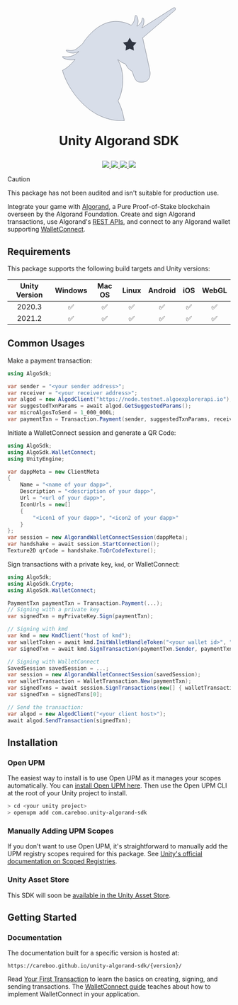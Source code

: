 <h1 id="unity-algorand-sdk" align="center">

<svg width="256px" height="256px" viewBox="0 0 256 256" xmlns="http://www.w3.org/2000/svg" xmlns:xlink="http://www.w3.org/1999/xlink" version="1.1">
 <path id="Unicorn" d="M133.655 256 C119.602 256.01 85.898 252.76 54.127 224.853 9.637 185.773 0.019 141.76 0.019 141.76 0.019 141.76 14.275 135.888 28.308 117.403 26.686 117.997 25.018 118.409 23.36 118.533 11.758 119.405 -0.546 114.78 0.019 110.925 0.278 109.149 9.025 113.082 20 109.723 29.699 106.755 36.798 99.512 36.798 99.512 36.798 99.512 29.87 103.467 23.183 103.116 14.22 102.645 8.21 99.185 8.329 96.508 8.452 93.761 20.644 101.149 32.024 92.904 38.05 88.538 42.683 84.407 46.185 80.834 48.09 77.64 50.194 74.486 52.536 71.48 78.975 37.54 104.921 31.034 120.879 31.034 133.184 31.034 144.874 34.121 155.417 39.67 155.783 39.341 156.147 39 156.509 38.643 166.317 28.975 161.8 16.91 166.411 17.419 168.537 17.653 171.346 24.627 171.363 31.034 171.377 36.716 168.71 41.846 168.71 41.846 168.71 41.846 170.242 41.63 175.783 35.84 181.325 30.049 178.961 22.792 181.618 23.225 184.246 23.654 185.287 28.927 184.094 35.84 183.511 39.214 181.568 42.937 179.865 45.698 L250.074 1.091 C252.157 -0.455 254.634 -0.345 255.607 1.337 256.581 3.019 255.681 5.636 253.598 7.182 L181.44 68.751 181.972 69.678 C181.972 69.678 197.763 138.836 198.417 146.165 198.77 150.122 199.786 173.149 172.07 168.389 162.763 166.791 157.924 144.563 157.924 144.563 157.924 144.563 151.522 140.576 148.906 137.755 146.25 134.892 142.363 127.744 142.363 127.744 142.363 127.744 136.587 125.502 133.875 123.939 131.459 122.547 127.73 119.772 125.397 117.985 127.974 121.98 136.647 137.266 136.882 162.383 137.162 192.32 126.095 210.837 126.095 210.837 126.095 210.837 131.425 220.93 134.76 232.061 138.23 243.647 140.418 255.688 140.418 255.688 140.418 255.688 137.957 255.997 133.655 256 Z" fill="#d8dee9" fill-opacity="1" stroke="none"/>
 <path id="stroke-path" d="M130.68 221.418 L128.008 215.324 128.012 215.324 125.813 210.836 127.051 208.492 128.645 205.02 130.086 201.406 131.098 198.547 133.109 191.766 134.574 185.273 135.664 178.543 136.387 171.137 136.633 164.48 136.461 157.25 136.016 151.875 135.184 145.934 134.195 140.949 132.93 136.027 131.543 131.66 129.633 126.703 127.371 121.91 125.078 117.938 125.379 117.668 130.313 121.313 130.313 121.309 134.012 123.73 137.141 125.285 142.531 127.547 146.145 133.609 147.785 135.992 149.098 137.602 150.523 138.949 152.676 140.668 155.25 142.512 158.141 144.41 159.176 148.391 160.348 152.098 161.516 155.238 162.926 158.453 164.438 161.305 164.434 161.305 165.957 163.613 167.676 165.617 169.121 166.844 170.695 167.73 171.469 168 172.762 168.254 172.762 168.258 175.207 168.582 175.207 168.578 177.52 168.75 179.648 168.781 181.648 168.68 184.344 168.297 185.973 167.898 187.492 167.387 188.855 166.797 190.086 166.125 192.285 164.512 193.617 163.176 195.094 161.199 196.215 159.117 197.059 156.926 197.75 154.238 198.145 151.477 198.273 148.848 198.148 146.004 197.453 141.773 195.898 133.934 190.457 108.645 181.734 69.773 181.117 68.699 253.988 6.531 254.582 5.895 255.07 5.184 255.449 4.402 255.664 3.684 255.75 2.828 255.664 2.172 255.422 1.531 255.063 1.031 254.285 0.492 253.145 0.258 251.953 0.422 250.777 0.926 179.832 46.016 179.547 45.746 181.098 43.063 182.309 40.594 183.297 38.004 183.793 36.098 184.215 33.023 184.32 29.707 184.078 27.34 183.813 26.199 183.441 25.211 182.828 24.23 182.09 23.641 181.332 23.465 181.148 23.512 180.914 23.684 180.641 24.172 180.484 24.684 179.789 28.473 179.203 30.617 178.516 32.316 177.543 34.043 176.098 35.875 172.859 39.086 170.527 41.063 169.469 41.773 168.656 42.145 168.41 41.91 169.672 38.875 170.613 35.531 171.066 32.348 171.109 30.746 171.012 28.934 170.793 27.172 170.324 24.871 169.867 23.238 169.172 21.32 168.383 19.691 167.773 18.758 166.977 17.941 166.363 17.672 165.781 17.695 165.406 17.848 164.977 18.27 164.641 18.926 164.23 20.512 163.59 24.652 163.086 27.168 162.309 29.875 161.25 32.453 160.219 34.359 158.934 36.262 157.359 38.133 155.461 39.973 151.816 38.172 147.723 36.414 143.555 34.91 140.352 33.941 136.035 32.883 132.727 32.258 132.727 32.254 128.277 31.66 128.277 31.664 124.871 31.395 120.879 31.285 117.391 31.391 113.164 31.785 109.59 32.344 109.59 32.348 105.797 33.168 101.84 34.273 101.84 34.27 97.746 35.688 94.563 36.98 91.293 38.484 87.965 40.207 84.574 42.16 81.121 44.367 77.629 46.82 75.27 48.613 71.684 51.547 71.68 51.543 69.281 53.652 65.637 57.082 61.973 60.82 58.285 64.891 55.82 67.789 52.73 71.637 50.613 74.48 48.235 77.996 46.379 80.992 43.129 84.16 39.77 87.145 35.933 90.273 31.894 93.305 29.734 94.641 27.57 95.66 24.894 96.523 22.293 97.012 20.043 97.188 18.141 97.18 15.508 96.973 9.777 96.125 9.047 96.141 8.644 96.332 8.582 96.484 8.598 96.844 8.848 97.551 9.648 98.563 10.574 99.32 11.754 100.055 13.219 100.762 14.879 101.387 16.793 101.938 19.617 102.504 21.969 102.781 24.113 102.891 26.582 102.711 28.965 102.262 31.922 101.391 34.543 100.348 36.883 99.195 37.125 99.559 33.746 102.52 30.043 105.188 26.449 107.301 24.027 108.48 22.309 109.191 18.531 110.395 15.551 110.992 11.851 111.352 7.754 111.309 1.176 110.695 0.535 110.758 0.297 110.938 0.285 111.512 0.66 112.359 1.414 113.219 2.711 114.199 3.879 114.871 5.992 115.824 5.992 115.82 8.496 116.68 10.301 117.168 13.246 117.777 13.246 117.781 15.277 118.074 18.48 118.344 20.625 118.395 23.328 118.285 24.883 118.09 26.695 117.668 28.402 117.109 28.617 117.418 25.539 121.281 22.274 124.996 18.766 128.594 15.094 131.957 11.664 134.773 7.59 137.727 3.527 140.254 0.308 141.891 1.23 145.328 2.758 150.066 4.035 153.605 5.887 158.262 5.891 158.262 8.195 163.512 10.242 167.801 12.574 172.34 15.219 177.117 18.18 182.102 20.344 185.516 23.875 190.766 26.434 194.332 30.582 199.77 33.563 203.43 36.723 207.117 40.066 210.824 40.063 210.824 45.418 216.375 50.719 221.453 56.52 226.582 60.996 230.184 65.488 233.484 65.488 233.488 71.438 237.422 77.355 240.875 83.207 243.879 88.926 246.453 88.926 246.449 95.891 249.121 101.262 250.855 107.672 252.574 113.707 253.852 120.316 254.883 126.645 255.504 133.656 255.75 137.117 255.68 140.117 255.461 138.996 249.898 139 249.898 137.121 241.734 135.461 235.395 134.043 230.586 132.664 226.551 Z" fill="none" stroke="#2e3440" stroke-width="0.5" stroke-opacity="1" stroke-linejoin="round" stroke-linecap="round"/>
 <path id="Star" d="M152.25 68.25 L147.229 77.339 137.033 79.306 144.126 86.89 142.846 97.194 152.25 92.792 161.654 97.194 160.374 86.89 167.467 79.306 157.271 77.339 Z" fill="#2e3440" fill-opacity="1" stroke="none"/>
</svg>

Unity Algorand SDK

</h1>
<p align="center">
  <a href="LICENSE.md">
    <img src="https://img.shields.io/github/license/CareBoo/unity-algorand-sdk"/>
  </a>
  <a href="https://github.com/CareBoo/unity-algorand-sdk/actions/workflows/test.yaml">
    <img src="https://img.shields.io/github/workflow/status/careboo/unity-algorand-sdk/Unity%20Tests/main?label=tests"/>
  </a>
  <a href="https://www.npmjs.com/package/com.careboo.unity-algorand-sdk">
    <img src="https://img.shields.io/npm/v/com.careboo.unity-algorand-sdk"/>
  </a>
  <a href="https://openupm.com/packages/com.careboo.unity-algorand-sdk/">
    <img src="https://img.shields.io/npm/v/com.careboo.unity-algorand-sdk?label=openupm&registry_uri=https://package.openupm.com"/>
  </a>
</p>

</h1>

> [!Caution]
> This package has not been audited and isn't suitable for production use.

Integrate your game with [Algorand](https://www.algorand.com/), a Pure Proof-of-Stake blockchain overseen by the Algorand Foundation.
Create and sign Algorand transactions, use Algorand's [REST APIs](https://developer.algorand.org/docs/rest-apis/restendpoints/),
and connect to any Algorand wallet supporting [WalletConnect](https://developer.algorand.org/docs/get-details/walletconnect/).

## Requirements

This package supports the following build targets and Unity versions:

| Unity Version |      Windows       |       Mac OS       |       Linux        |      Android       |        iOS         |       WebGL        |
| :-----------: | :----------------: | :----------------: | :----------------: | :----------------: | :----------------: | :----------------: |
|    2020.3     | :white_check_mark: | :white_check_mark: | :white_check_mark: | :white_check_mark: | :white_check_mark: | :white_check_mark: |
|    2021.2     | :white_check_mark: | :white_check_mark: | :white_check_mark: | :white_check_mark: | :white_check_mark: | :white_check_mark: |

## Common Usages

Make a payment transaction:

```csharp
using AlgoSdk;

var sender = "<your sender address>";
var receiver = "<your receiver address>";
var algod = new AlgodClient("https://node.testnet.algoexplorerapi.io");
var suggestedTxnParams = await algod.GetSuggestedParams();
var microAlgosToSend = 1_000_000L;
var paymentTxn = Transaction.Payment(sender, suggestedTxnParams, receiver, microAlgosToSend);
```

Initiate a WalletConnect session and generate a QR Code:

```csharp
using AlgoSdk;
using AlgoSdk.WalletConnect;
using UnityEngine;

var dappMeta = new ClientMeta
{
    Name = "<name of your dapp>",
    Description = "<description of your dapp>",
    Url = "<url of your dapp>",
    IconUrls = new[]
    {
        "<icon1 of your dapp>", "<icon2 of your dapp>"
    }
};
var session = new AlgorandWalletConnectSession(dappMeta);
var handshake = await session.StartConnection();
Texture2D qrCode = handshake.ToQrCodeTexture();
```

Sign transactions with a private key, `kmd`, or WalletConnect:

```csharp
using AlgoSdk;
using AlgoSdk.Crypto;
using AlgoSdk.WalletConnect;

PaymentTxn paymentTxn = Transaction.Payment(...);
// Signing with a private key
var signedTxn = myPrivateKey.Sign(paymentTxn);

// Signing with kmd
var kmd = new KmdClient("host of kmd");
var walletToken = await kmd.InitWalletHandleToken("<your wallet id>", "<your wallet password>");
var signedTxn = await kmd.SignTransaction(paymentTxn.Sender, paymentTxn.ToSignatureMessage(), walletToken, "<your kmd wallet password>");

// Signing with WalletConnect
SavedSession savedSession = ...;
var session = new AlgorandWalletConnectSession(savedSession);
var walletTransaction = WalletTransaction.New(paymentTxn);
var signedTxns = await session.SignTransactions(new[] { walletTransaction });
var signedTxn = signedTxns[0];

// Send the transaction:
var algod = new AlgodClient("<your client host>");
await algod.SendTransaction(signedTxn);
```

## Installation

### Open UPM

The easiest way to install is to use Open UPM as it manages your scopes automatically.
You can [install Open UPM here](https://openupm.com/docs/getting-started.html).
Then use the Open UPM CLI at the root of your Unity project to install.

```sh
> cd <your unity project>
> openupm add com.careboo.unity-algorand-sdk
```

### Manually Adding UPM Scopes

If you don't want to use Open UPM, it's straightforward to manually add the UPM registry scopes
required for this package. See [Unity's official documentation on Scoped Registries](https://docs.unity3d.com/Manual/upm-scoped.html).

### Unity Asset Store

This SDK will soon be [available in the Unity Asset Store](https://u3d.as/2GBr).

## Getting Started

### Documentation

The documentation built for a specific version is hosted at:

```
https://careboo.github.io/unity-algorand-sdk/{version}/
```

Read [Your First Transaction](Documentation~/your_first_transaction.md) to learn the basics on creating, signing, and sending transactions.
The [WalletConnect guide](Documentation~/walletconnect.md) teaches about how to implement WalletConnect in your application.

